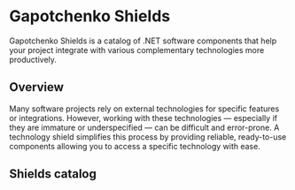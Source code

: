 # Gapotchenko Shields

Gapotchenko Shields is a catalog of .NET software components that help your project integrate with various complementary technologies more productively.

## Overview

Many software projects rely on external technologies for specific features or integrations.
However, working with these technologies — especially if they are immature or underspecified — can be difficult and error-prone.
A technology shield simplifies this process by providing reliable, ready-to-use components allowing you to access a specific technology with ease.

## Shields catalog
